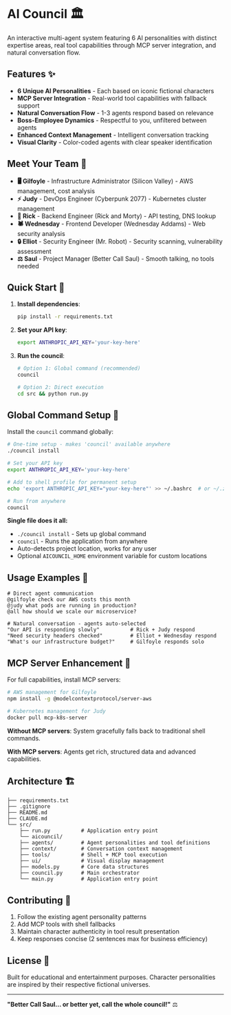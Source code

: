 # AI Council 🏛️

An interactive multi-agent system featuring 6 AI personalities with distinct expertise areas, real tool capabilities through MCP server integration, and natural conversation flow.

## Features ✨

- **6 Unique AI Personalities** - Each based on iconic fictional characters
- **MCP Server Integration** - Real-world tool capabilities with fallback support
- **Natural Conversation Flow** - 1-3 agents respond based on relevance
- **Boss-Employee Dynamics** - Respectful to you, unfiltered between agents
- **Enhanced Context Management** - Intelligent conversation tracking
- **Visual Clarity** - Color-coded agents with clear speaker identification

## Meet Your Team 👥

- **🖥️ Gilfoyle** - Infrastructure Administrator (Silicon Valley) - AWS management, cost analysis
- **⚡ Judy** - DevOps Engineer (Cyberpunk 2077) - Kubernetes cluster management
- **🧪 Rick** - Backend Engineer (Rick and Morty) - API testing, DNS lookup
- **🕷️ Wednesday** - Frontend Developer (Wednesday Addams) - Web security analysis
- **🔒 Elliot** - Security Engineer (Mr. Robot) - Security scanning, vulnerability assessment
- **⚖️ Saul** - Project Manager (Better Call Saul) - Smooth talking, no tools needed

## Quick Start 🚀

1. **Install dependencies**:
   ```bash
   pip install -r requirements.txt
   ```

2. **Set your API key**:
   ```bash
   export ANTHROPIC_API_KEY='your-key-here'
   ```

3. **Run the council**:
   ```bash
   # Option 1: Global command (recommended)
   council
   
   # Option 2: Direct execution
   cd src && python run.py
   ```

## Global Command Setup 🔧

Install the `council` command globally:

```bash
# One-time setup - makes 'council' available anywhere
./council install

# Set your API key
export ANTHROPIC_API_KEY='your-key-here'

# Add to shell profile for permanent setup  
echo 'export ANTHROPIC_API_KEY="your-key-here"' >> ~/.bashrc  # or ~/.zshrc

# Run from anywhere
council
```

**Single file does it all:**
- `./council install` - Sets up global command
- `council` - Runs the application from anywhere
- Auto-detects project location, works for any user
- Optional `AICOUNCIL_HOME` environment variable for custom locations

## Usage Examples 💬

```
# Direct agent communication
@gilfoyle check our AWS costs this month
@judy what pods are running in production?
@all how should we scale our microservice?

# Natural conversation - agents auto-selected
"Our API is responding slowly"          # Rick + Judy respond
"Need security headers checked"         # Elliot + Wednesday respond  
"What's our infrastructure budget?"     # Gilfoyle responds solo
```

## MCP Server Enhancement 🔧

For full capabilities, install MCP servers:

```bash
# AWS management for Gilfoyle
npm install -g @modelcontextprotocol/server-aws

# Kubernetes management for Judy  
docker pull mcp-k8s-server
```

**Without MCP servers**: System gracefully falls back to traditional shell commands.

**With MCP servers**: Agents get rich, structured data and advanced capabilities.

## Architecture 🏗️

```
├── requirements.txt
├── .gitignore
├── README.md
├── CLAUDE.md
└── src/
    ├── run.py          # Application entry point
    └── aicouncil/
    ├── agents/         # Agent personalities and tool definitions
    ├── context/        # Conversation context management
    ├── tools/          # Shell + MCP tool execution
    ├── ui/             # Visual display management
    ├── models.py       # Core data structures
    ├── council.py      # Main orchestrator
    └── main.py         # Application entry point
```

## Contributing 🤝

1. Follow the existing agent personality patterns
2. Add MCP tools with shell fallbacks
3. Maintain character authenticity in tool result presentation
4. Keep responses concise (2 sentences max for business efficiency)

## License 📄

Built for educational and entertainment purposes. Character personalities are inspired by their respective fictional universes.

---

**"Better Call Saul... or better yet, call the whole council!"** ⚖️